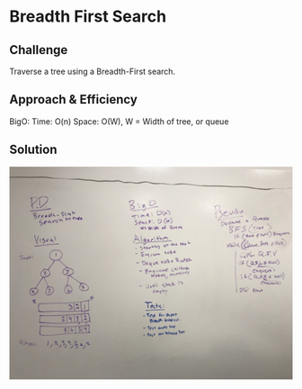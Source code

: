# Breadth First Search

## Challenge
Traverse a tree using a Breadth-First search.

## Approach & Efficiency
BigO: Time: O(n) Space: O(W), W = Width of tree, or queue

## Solution
![](/assets/BreadthFirstSearch.jpg)
